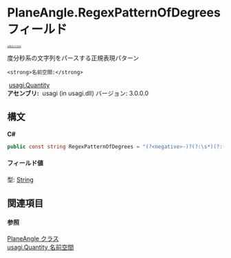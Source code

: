 # PlaneAngle.RegexPatternOfDegrees フィールド

<div style="font-size:30%"><a href="https://github.com/usagi/usagi.cs/blob/master/docs/Home.md">≪Back to Home</a></div> 

度分秒系の文字列をパースする正規表現パターン


    <strong>名前空間:</strong>
&nbsp;<a href="N_usagi_Quantity.md">usagi.Quantity</a><br /><strong>アセンブリ:</strong>
&nbsp;usagi (in usagi.dll) バージョン: 3.0.0.0

## 構文

**C#**<br />
``` C#
public const string RegexPatternOfDegrees = "(?<negative>-)?(?:\s*)(?:(?<degrees>[\d.]+)(?:\s*)(?:°|度|deg))?(?:\s*)(?:(?<minutes>[\d.]+)(?:\s*)(?:′|分))?(?:\s*)(?:(?<seconds>[\d.]+)(?:\s*)(?:′′|″|秒))?"
```


#### フィールド値
型: <a href="http://msdn2.microsoft.com/ja-jp/library/s1wwdcbf" target="_blank">String</a>

## 関連項目


#### 参照
<a href="T_usagi_Quantity_PlaneAngle.md">PlaneAngle クラス</a><br /><a href="N_usagi_Quantity.md">usagi.Quantity 名前空間</a><br />
